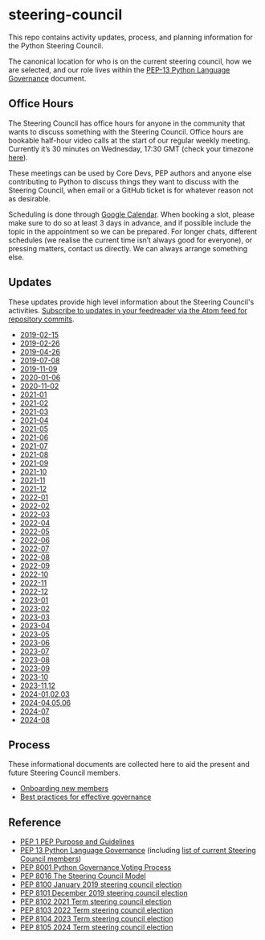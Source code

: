 # steering-council

This repo contains activity updates, process, and planning information for the Python Steering Council.

The canonical location for who is on the current steering council, how we are selected, and our role
lives within the [PEP-13 Python Language Governance](https://peps.python.org/pep-0013/) document.

## Office Hours

The Steering Council has office hours for anyone in the community that wants to
discuss something with the Steering Council. Office hours are bookable
half-hour video calls at the start of our regular weekly meeting. Currently
it’s 30 minutes on Wednesday, 17:30 GMT (check your timezone [here](https://www.timebie.com/std/gmt.php?q=17.5)).

These meetings can be used by Core Devs, PEP authors and anyone else
contributing to Python to discuss things they want to discuss with the Steering
Council, when email or a GitHub ticket is for whatever reason not as desirable.

Scheduling is done through [Google Calendar](https://calendar.google.com/calendar/selfsched?sstoken=UUtnZXJMbl9OM3J3fGRlZmF1bHR8YWE1ZDg2MWUyZTIwYTI0NDFlNjVlOTM4Y2U3NjU2MDk). When booking a slot, please make
sure to do so at least 3 days in advance, and if possible include the topic in
the appointment so we can be prepared. For longer chats, different schedules
(we realise the current time isn’t always good for everyone), or pressing
matters, contact us directly. We can always arrange something else.

## Updates

These updates provide high level information about the Steering Council's
activities. [Subscribe to updates in your feedreader via the Atom 
feed for repository commits](https://github.com/python/steering-council/commits/main.atom).

<!-- [[[cog
import glob
filenames = sorted(glob.glob("updates/*steering-council-update.md"))
for filename in filenames:
    date = (
        filename.removeprefix("updates/")
        .removesuffix("steering-council-update.md")
        .rstrip("-_")
    )
    print(f"- [{date}]({filename})")
]]] -->
- [2019-02-15](updates/2019-02-15_steering-council-update.md)
- [2019-02-26](updates/2019-02-26_steering-council-update.md)
- [2019-04-26](updates/2019-04-26_steering-council-update.md)
- [2019-07-08](updates/2019-07-08_steering-council-update.md)
- [2019-11-09](updates/2019-11-09-steering-council-update.md)
- [2020-01-06](updates/2020-01-06-steering-council-update.md)
- [2020-11-02](updates/2020-11-02-steering-council-update.md)
- [2021-01](updates/2021-01-steering-council-update.md)
- [2021-02](updates/2021-02-steering-council-update.md)
- [2021-03](updates/2021-03-steering-council-update.md)
- [2021-04](updates/2021-04-steering-council-update.md)
- [2021-05](updates/2021-05-steering-council-update.md)
- [2021-06](updates/2021-06-steering-council-update.md)
- [2021-07](updates/2021-07-steering-council-update.md)
- [2021-08](updates/2021-08-steering-council-update.md)
- [2021-09](updates/2021-09-steering-council-update.md)
- [2021-10](updates/2021-10-steering-council-update.md)
- [2021-11](updates/2021-11-steering-council-update.md)
- [2021-12](updates/2021-12-steering-council-update.md)
- [2022-01](updates/2022-01-steering-council-update.md)
- [2022-02](updates/2022-02-steering-council-update.md)
- [2022-03](updates/2022-03-steering-council-update.md)
- [2022-04](updates/2022-04-steering-council-update.md)
- [2022-05](updates/2022-05-steering-council-update.md)
- [2022-06](updates/2022-06-steering-council-update.md)
- [2022-07](updates/2022-07-steering-council-update.md)
- [2022-08](updates/2022-08-steering-council-update.md)
- [2022-09](updates/2022-09-steering-council-update.md)
- [2022-10](updates/2022-10-steering-council-update.md)
- [2022-11](updates/2022-11-steering-council-update.md)
- [2022-12](updates/2022-12-steering-council-update.md)
- [2023-01](updates/2023-01-steering-council-update.md)
- [2023-02](updates/2023-02-steering-council-update.md)
- [2023-03](updates/2023-03-steering-council-update.md)
- [2023-04](updates/2023-04-steering-council-update.md)
- [2023-05](updates/2023-05-steering-council-update.md)
- [2023-06](updates/2023-06-steering-council-update.md)
- [2023-07](updates/2023-07-steering-council-update.md)
- [2023-08](updates/2023-08-steering-council-update.md)
- [2023-09](updates/2023-09-steering-council-update.md)
- [2023-10](updates/2023-10-steering-council-update.md)
- [2023-11,12](updates/2023-11,12-steering-council-update.md)
- [2024-01,02,03](updates/2024-01,02,03-steering-council-update.md)
- [2024-04,05,06](updates/2024-04,05,06-steering-council-update.md)
- [2024-07](updates/2024-07-steering-council-update.md)
- [2024-08](updates/2024-08-steering-council-update.md)
<!-- [[[end]]] -->

## Process

These informational documents are collected here to aid the present and
future Steering Council members.

- [Onboarding new members](process/onboarding.md)
- [Best practices for effective governance](process/best-practices.md)

## Reference

- [PEP 1 PEP Purpose and Guidelines](https://peps.python.org/pep-0001/)
- [PEP 13 Python Language Governance](https://peps.python.org/pep-0013/) (including [list of current Steering Council members](https://peps.python.org/pep-0013/#current-steering-council))
- [PEP 8001 Python Governance Voting Process](https://peps.python.org/pep-8001/)
- [PEP 8016 The Steering Council Model](https://peps.python.org/pep-8016/)
- [PEP 8100 January 2019 steering council election](https://peps.python.org/pep-8100/)
- [PEP 8101 December 2019 steering council election](https://peps.python.org/pep-8101/)
- [PEP 8102 2021 Term steering council election](https://peps.python.org/pep-8102/)
- [PEP 8103 2022 Term steering council election](https://peps.python.org/pep-8103/)
- [PEP 8104 2023 Term steering council election](https://peps.python.org/pep-8104/)
- [PEP 8105 2024 Term steering council election](https://peps.python.org/pep-8105/)
